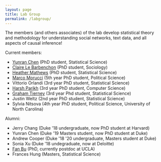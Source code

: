 ```yaml
---
layout: page
title: Lab Group
permalink: /labgroup/
---
```

The members (and others associates) of the lab develop statistical theory and methodology for understanding social networks, text data, and all aspects of causal inference! 

Current members:

* [Yunran Chen](http://yunranchen.github.io) (PhD student, Statistical Science)
* [Claire Le Barbenchon](https://clebarbenchon.wixsite.com/academic) (PhD student, Sociology)
* [Heather Mathews](https://mathewhm.github.io) (PhD student, Statistical Science)
* [Marco Morucci](https://marcomorucci.com//bio/) (5th year PhD student, Political Science)
* Vittorio Orlandi (3rd year PhD student, Statistical Science)
* [Harsh Parikh](https://sites.google.com/view/harshparikh/) (3rd year PhD student, Computer Science)
* [Graham Tierney](http://g-tierney.github.io) (3rd year Phd student, Statistical Science)
* Justin Weltz (2nd year PhD student, Statistical Science)
* Sylvia Nitsova (4th year PhD student, Political Science, University of North Carolina)

Alumni:

* Jerry Chang (Duke '18 undergraduate, now PhD student at Harvard)
* Yunran Chen (Duke '19 Masters student, now PhD student at Duke)
* Andrew Cooper (Duke '18 '20 undergraduate, Masters student at Duke)
* Sonia Xu (Duke '18 undegraduate, now at Deloitte)
* [Fan Bu](http://fanbuduke17.github.io/) (PhD, currently postdoc at UCLA)
* Frances Hung (Masters, Statistical Science)
